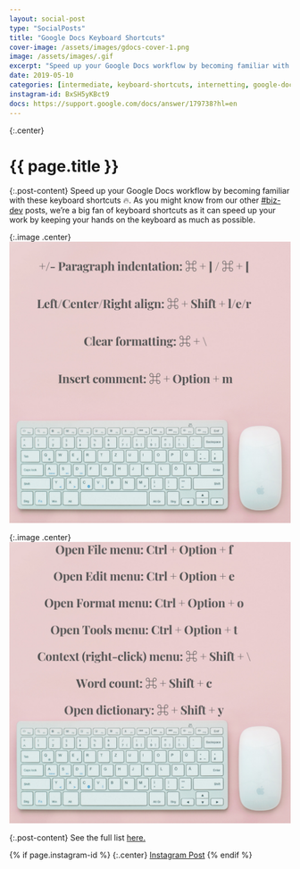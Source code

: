 ```yaml
---
layout: social-post
type: "SocialPosts"
title: "Google Docs Keyboard Shortcuts"
cover-image: /assets/images/gdocs-cover-1.png
image: /assets/images/.gif
excerpt: "Speed up your Google Docs workflow by becoming familiar with these keyboard shortcuts 🔥."
date: 2019-05-10
categories: [intermediate, keyboard-shortcuts, internetting, google-docs, documentation, biz-dev]
instagram-id: BxSH5yKBct9
docs: https://support.google.com/docs/answer/179738?hl=en
---
```

{:.center}
# {{ page.title }}

{:.post-content}
Speed up your Google Docs workflow by becoming familiar with these keyboard shortcuts 🔥.
As you might know from our other [#biz-dev](/tags/biz-dev/) posts, we’re a big fan of keyboard 
shortcuts as it can speed up your work by keeping your hands on the keyboard as much as possible.

{:.image .center}
![shortcuts-1](/assets/images/gdocs-cover-1.png)

{:.image .center}
![shortcuts-2](/assets/images/gdocs-cover-2.png)

{:.post-content}
See the full list <a href="{{page.docs}}" target="_blank">here.</a>

{% if page.instagram-id %}
{:.center}
<a class="insta-link" href="https://www.instagram.com/p/{{page.instagram-id}}" target="_blank">Instagram Post</a>
{% endif %}
